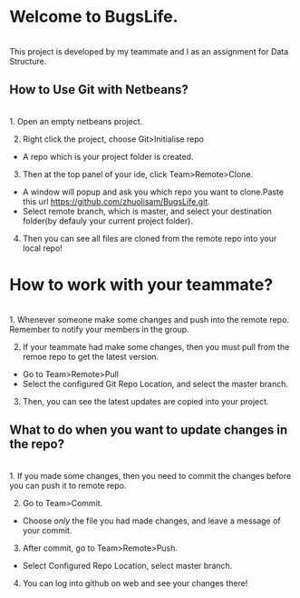 # Welcome to BugsLife. 
<br>
This project is developed by my teammate and I as an assignment for Data Structure.

## How to Use Git with Netbeans?
<br>
1. Open an empty netbeans project.

2. Right click the project, choose Git>Initialise repo
- A repo which is your project folder is created.

3. Then at the top panel of your ide, click Team>Remote>Clone. 
- A window will popup and ask you which repo you want to clone.Paste this url https://github.com/zhuolisam/BugsLife.git.
- Select remote branch, which is master, and select your destination folder(by defauly your current project folder).


4. Then you can see all files are cloned from the remote repo into your local repo!

# How to work with your teammate?
<br>
1. Whenever someone make some changes and push into the remote repo. Remember to notify your members in the group.

2. If your teammate had make some changes, then you must pull from the remoe repo to get the latest version.
- Go to Team>Remote>Pull
- Select the configured Git Repo Location, and select the master branch.

3. Then, you can see the latest updates are copied into your project.

## What to do when you want to update changes in the repo?
<br>
1. If you made some changes, then you need to commit the changes before you can push it to remote repo.

2. Go to Team>Commit.
- Choose *only* the file you had made changes, and leave a message of your commit.

3. After commit, go to Team>Remote>Push.
- Select Configured Repo Location, select master branch.

4. You can log into github on web and see your changes there!

